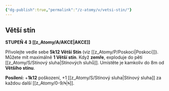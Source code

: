 ```yaml
---
{"dg-publish":true,"permalink":"/z-atomy/v/vetsi-stin/"}
---
```


## Větší stín
**STUPEŇ 4**
**3 [[z_Atomy/A/AKCE\|AKCE]]**

Přivolejte vedle sebe **5k12 Větší Stín** (viz [[z_Atomy/P/Poskoci\|Poskoci]]). Můžete mít maximálně **1 Větší stín**. 
Když **zemře**, exploduje do pěti [[z_Atomy/S/Stínový sluha\|Stínových sluhů]]. Umístěte je kamkoliv do 8m od **Většího stínu**.

**Posílení:** +**1k12** poškození, +1 [[z_Atomy/S/Stínový sluha\|Stínový sluha]] za každou další [[z_Atomy/0-9/🌀\|🌀]].